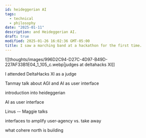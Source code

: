 ```yaml
---
id: heideggerian AI
tags:
  - technical
  - philosophy
date: "2025-01-11"
description: and Heideggerian AI.
draft: true
modified: 2025-01-26 16:02:36 GMT-05:00
title: I saw a marching band at a hackathon for the first time.
---
```


![[thoughts/images/996D2C94-D27C-4D97-B49D-227AF33B1E04_1_105_c.webp|judges at deltahacks XI]]

I attended DeltaHacks XI as a judge

Tanmay talk about AGI and AI as user interface

introduction into heideggerian

AI as user interface

Linus -- Maggie talks

interfaces to amplify user-agency vs. take away

what cohere north is building
